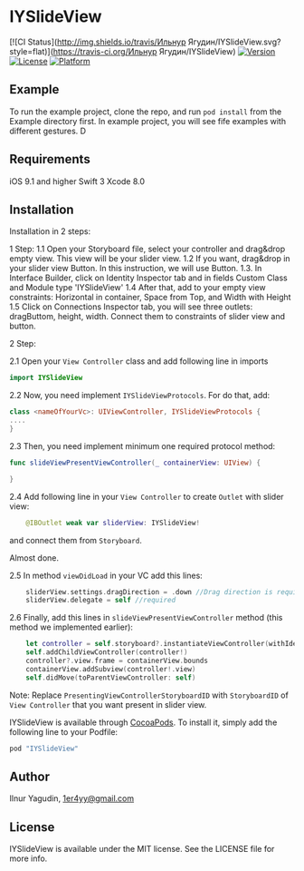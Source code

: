 # IYSlideView

[![CI Status](http://img.shields.io/travis/Ильнур Ягудин/IYSlideView.svg?style=flat)](https://travis-ci.org/Ильнур Ягудин/IYSlideView)
[![Version](https://img.shields.io/cocoapods/v/IYSlideView.svg?style=flat)](http://cocoapods.org/pods/IYSlideView)
[![License](https://img.shields.io/cocoapods/l/IYSlideView.svg?style=flat)](http://cocoapods.org/pods/IYSlideView)
[![Platform](https://img.shields.io/cocoapods/p/IYSlideView.svg?style=flat)](http://cocoapods.org/pods/IYSlideView)

## Example

To run the example project, clone the repo, and run `pod install` from the Example directory first.
In example project, you will see fife examples with different gestures. D

## Requirements
iOS 9.1 and higher
Swift 3
Xcode 8.0 

## Installation
Installation in 2 steps:

1 Step:
1.1 Open your Storyboard file, select your controller and drag&drop empty view. This view will be your slider view.
1.2 If you want, drag&drop in your slider view Button. In this instruction, we will use Button.
1.3. In Interface Builder, click on Identity Inspector tab and in fields Custom Class and Module type 'IYSlideView'
1.4 After that, add to your empty view constraints:	Horizontal in container, Space from Top, and Width with Height
1.5 Click on Connections Inspector tab, you will see three outlets: dragButtom, height, width. Connect them to constraints of slider view and button. 

2 Step:

2.1 Open your `View Controller` class and add following line in imports 
```swift
import IYSlideView
```

2.2 Now, you need implement `IYSlideViewProtocols`. For do that, add:
```swift
class <nameOfYourVc>: UIViewController, IYSlideViewProtocols {
....
}
```

2.3 Then, you need implement minimum one required protocol method:
```swift
func slideViewPresentViewController(_ containerView: UIView) {

}
```

2.4 Add following line in your `View Controller` to create `Outlet` with slider view:
```swift
	@IBOutlet weak var sliderView: IYSlideView!
```
and connect them from `Storyboard`.

Almost done.

2.5 In method `viewDidLoad` in your VC add this lines:
```swift
	sliderView.settings.dragDirection = .down //Drag direction is required
	sliderView.delegate = self //required
```

2.6 Finally, add this lines in `slideViewPresentViewController` method (this method we implemented earlier):
```swift 
	let controller = self.storyboard?.instantiateViewController(withIdentifier: "<PresentingViewControllerStoryboardID>")
	self.addChildViewController(controller!)
	controller?.view.frame = containerView.bounds
	containerView.addSubview(controller!.view)
	self.didMove(toParentViewController: self)
```
Note: Replace `PresentingViewControllerStoryboardID` with `StoryboardID` of `View Controller` that you want present in slider view.

IYSlideView is available through [CocoaPods](http://cocoapods.org). To install
it, simply add the following line to your Podfile:

```ruby
pod "IYSlideView"
```

## Author

Ilnur Yagudin, 1er4yy@gmail.com

## License

IYSlideView is available under the MIT license. See the LICENSE file for more info.

